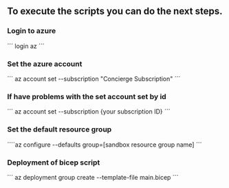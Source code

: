 ## To execute the scripts you can do the next steps.

### Login to azure
´´´ login az ´´´

### Set the azure account
´´´ az account set --subscription "Concierge Subscription" ´´´

### If have problems with the set account set by id
´´´ az account set --subscription {your subscription ID} ´´´

### Set the default resource group
´´´´az configure --defaults group=[sandbox resource group name] ´´´

### Deployment of bicep script
´´´ az deployment group create --template-file main.bicep ´´´